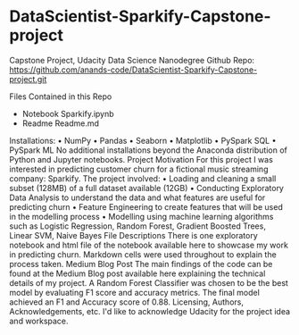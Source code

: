 # DataScientist-Sparkify-Capstone-project
Capstone Project, Udacity Data Science Nanodegree
Github Repo: https://github.com/anands-code/DataScientist-Sparkify-Capstone-project.git

Files Contained in this Repo
* Notebook Sparkify.ipynb
* Readme Readme.md

Installations:
•	NumPy
•	Pandas
•	Seaborn
•	Matplotlib
•	PySpark SQL
•	PySpark ML
No additional installations beyond the Anaconda distribution of Python and Jupyter notebooks.
Project Motivation
For this project I was interested in predicting customer churn for a fictional music streaming company: Sparkify.
The project involved:
•	Loading and cleaning a small subset (128MB) of a full dataset available (12GB)
•	Conducting Exploratory Data Analysis to understand the data and what features are useful for predicting churn
•	Feature Engineering to create features that will be used in the modelling process
•	Modelling using machine learning algorithms such as Logistic Regression, Random Forest, Gradient Boosted Trees, Linear SVM, Naive Bayes
File Descriptions
There is one exploratory notebook and html file of the notebook available here to showcase my work in predicting churn. Markdown cells were used throughout to explain the process taken.
Medium Blog Post
The main findings of the code can be found at the Medium Blog post available here explaining the technical details of my project. A Random Forest Classifier was chosen to be the best model by evaluating F1 score and accuracy metrics. The final model achieved an F1 and Accuracy score of 0.88.
Licensing, Authors, Acknowledgements, etc.
I'd like to acknowledge Udacity for the project idea and workspace.

